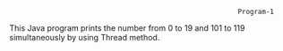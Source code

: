                                                              Program-1
   This Java program prints the number from 0 to 19 and 101 to 119 simultaneously by using Thread method.
